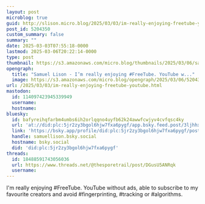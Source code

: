 ```yaml
---
layout: post
microblog: true
guid: http://slison.micro.blog/2025/03/03/im-really-enjoying-freetube-youtube.html
post_id: 5204350
custom_summary: false
summary: ""
date: 2025-03-03T07:55:18-0000
lastmod: 2025-03-06T20:22:14-0000
type: post
thumbnail: https://s3.amazonaws.com/micro.blog/thumbnails/2025/03/06/samuellison.com/ea76d876c0ebd3b0049844332161d20f.png
opengraph:
  title: "Samuel Lison - I’m really enjoying #FreeTube. YouTube w..."
  image: https://s3.amazonaws.com/micro.blog/opengraph/2025/03/06/5204350.png
url: /2025/03/03/im-really-enjoying-freetube-youtube.html
mastodon:
  id: 114097423945339949
  username: 
  hostname: 
bluesky:
  id: bafyreihqfarbm4umbs6ih2orlqqno4uyfb62k24awwfcwjyv4cvfqsc4ky
  url: 'at://did:plc:5jr2zy3bgol6hjw7fxa6pygf/app.bsky.feed.post/3ljhhxdj6ji2v'
  link: 'https://bsky.app/profile/did:plc:5jr2zy3bgol6hjw7fxa6pygf/post/3ljhhxdj6ji2v'
  handle: samuellison.bsky.social
  hostname: bsky.social
  did: 'did:plc:5jr2zy3bgol6hjw7fxa6pygf'
threads:
  id: 18488591743056036
  url: https://www.threads.net/@thesporetrail/post/DGusU5ANRqk
  username: 
---
```

I'm really enjoying #FreeTube. YouTube without ads, able to subscribe to my favourite creators and avoid #fingerprinting, #tracking or #algorithms. 
